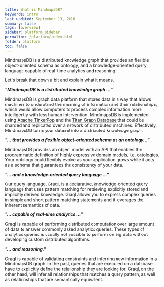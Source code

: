 ```yaml
---
title: What is MindmapsDB?
keywords: intro
last_updated: September 13, 2016
summary: false
tags: [overview]
sidebar: platform_sidebar
permalink: /platform/index.html
folder: platform
toc: false
---
```


MindmapsDB is a distributed knowledge graph that provides an flexible object-oriented schema as ontology, and a knowledge-oriented query language capable of real-time analytics and reasoning.

Let's break that down a bit and explain what it means.

**_"MindmapsDB is a distributed knowledge graph ..."_**

MindmapsDB is graph data platform that stores data in a way that allows machines to understand the meaning of information and their relationships, which would allow computers to process complex information more intelligently with less human intervention. MindmapsDB is implemented using [Apache TinkerPop](http://tinkerpop.apache.org) and the [Titan Graph Database](http://titan.thinkaurelius.com) that could be sharded and replicated over a network of distributed machines. Effectively, MindmapsDB turns your dataset into a distributed knowledge graph.

**_"... that provides a flexible object-oriented schema as an ontology..."_**

MindmapsDB provides an object model with an API that enables the programmatic definition of highly expressive domain models, i.e. ontologies. Your ontology could flexibly evolve as your application grows while it acts as a schema that guarantees the consistency of your data.

**_"... and a knowledge-oriented query language ..."_**

Our query language, Graql, is a [declarative](https://dzone.com/articles/imperative-vs-declarative-query-languages-whats-th), knowledge-oriented query language that uses pattern matching for retrieving explicitly stored and implicitly derived knowledge. Graql allows you to express complex queries in simple and short pattern matching statements and it leverages the inherent semantics of data.

**_"... capable of real-time analytics ..."_**

Graql is capable of performing distributed computation over large amount of data to answer commonly asked analytics queries. These types of analytics queries is usually not possible to perform on big data without developing custom distributed algorithms.

**_"... and reasoning."_**

Graql is capable of validating constraints and inferring new information in a MindmapsDB graph. In the past, queries that are executed on a database have to explicitly define the relationship they are looking for. Graql, on the other hand, will infer all relationships that matches a query pattern, as well as relationships that are semantically equivalent.
